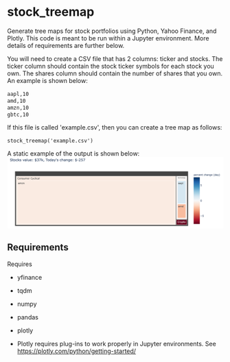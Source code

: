 # stock_treemap
Generate tree maps for stock portfolios using Python, Yahoo Finance, and Plotly. This code
is meant to be run within a Jupyter environment. More details of requirements are further below.

You will need to create a CSV file that has 2 columns: ticker and stocks. The ticker
column should contain the stock ticker symbols for each stock you own. The shares
column should contain the number of shares that you own. An example is shown below:

```ticker,shares
aapl,10
amd,10
amzn,10
gbtc,10
```

If this file is called 'example.csv', then you can create a tree map as follows:

```from stock_treemap import stock_treemap, update_sectors
stock_treemap('example.csv')
```

A static example of the output is shown below:
![Example tree map created by stock_treemap()](https://raw.githubusercontent.com/jmshea/stock_treemap/main/example.png)

Requirements
---
Requires
* yfinance
* tqdm
* numpy
* pandas
* plotly

* Plotly requires plug-ins to work properly in Jupyter environments.
See https://plotly.com/python/getting-started/
